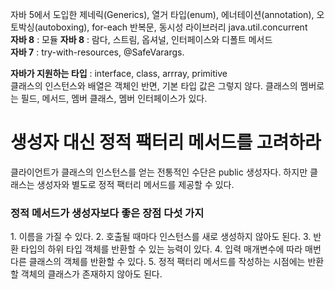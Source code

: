 자바 5에서 도입한 제네릭(Generics), 열거 타입(enum), 에너테이션(annotation), 오토박싱(autoboxing), for-each 반복문, 동시성 라이브러리 java.util.concurrent  
**자바 8** : 모듈
**자바 8** : 람다, 스트림, 옵셔널, 인터페이스와 디폴트 메서드  
**자바 7** : try-with-resources, @SafeVarargs. 

__자바가 지원하는 타입__ : interface, class, arrray, primitive  
클래스의 인스턴스와 배열은 객체인 반면, 기본 타입 값은 그렇지 않다.
클래스의 멤버로는 필드, 메서드, 멤버 클래스, 멤버 인터페이스가 있다.

# 생성자 대신 정적 팩터리 메서드를 고려하라  
클라이언트가 클래스의 인스턴스를 얻는 전통적인 수단은 public 생성자다. 하지만 클래스는 생성자와 별도로 정적 팩터리 메서드를 제공할 수 있다.
<h3>정적 메서드가 생성자보다 좋은 장점 다섯 가지</h3>
1. 이름을 가질 수 있다.
2. 호출될 때마다 인스턴스를 새로 생성하지 않아도 된다.
3. 반환 타입의 하위 타입 객체를 반환할 수 있는 능력이 있다.
4. 입력 매개변수에 따라 매번 다른 클래스의 객체를 반환할 수 있다.
5. 정적 팩터리 메서드를 작성하는 시점에는 반환할 객체의 클래스가 존재하지 않아도 된다.
